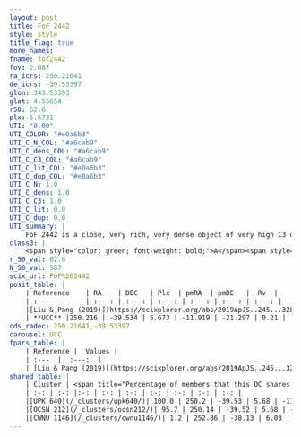 ```yaml
---
layout: post
title: FoF 2442
style: style
title_flag: true
more_names: 
fname: fof2442
fov: 2.087
ra_icrs: 250.21641
de_icrs: -39.53397
glon: 343.53393
glat: 4.55654
r50: 62.6
plx: 5.6731
UTI: "0.00"
UTI_COLOR: "#e0a6b3"
UTI_C_N_COL: "#a6cab9"
UTI_C_dens_COL: "#a6cab9"
UTI_C_C3_COL: "#a6cab9"
UTI_C_lit_COL: "#e0a6b3"
UTI_C_dup_COL: "#e0a6b3"
UTI_C_N: 1.0
UTI_C_dens: 1.0
UTI_C_C3: 1.0
UTI_C_lit: 0.0
UTI_C_dup: 0.0
UTI_summary: |
    FoF 2442 is a close, very rich, very dense object of very high C3 quality. It is rarely studied in the literature, with no articles listed in the last 6 years.<br><br><span style="color: #99180f; font-weight: bold;">Warning: </span>This is very likely a duplicate object, which shares a large percentage of members with at least one previously reported entry.
class3: |
    <span style="color: green; font-weight: bold;">A</span><span style="color: green; font-weight: bold;">A</span>
r_50_val: 62.6
N_50_val: 587
scix_url: FoF%202442
posit_table: |
    | Reference    | RA    | DEC   | Plx  | pmRA  | pmDE   |  Rv  |
    | :---         | :---: | :---: | :---: | :---: | :---: | :---: |
    |[Liu & Pang (2019)](https://scixplorer.org/abs/2019ApJS..245...32L) | 250.372 | -39.565 | 5.658 | -11.894 | -21.208 | -- |
    | **UCC** |250.216 | -39.534 | 5.673 | -11.919 | -21.297 | 0.21 | 
cds_radec: 250.21641,-39.53397
carousel: UCC
fpars_table: |
    | Reference |  Values |
    | :---  |  :---:  |
    | [Liu & Pang (2019)](https://scixplorer.org/abs/2019ApJS..245...32L) | `Age=0.006, Z=0.0` |
shared_table: |
    | Cluster | <span title="Percentage of members that this OC shares with the ones listed">%</span>   | RA   | DEC   | Plx   | pmRA  | pmDE  | Rv | UTI |
    | :-: | :-: |:-: | :-: | :-: | :-: | :-: | :-: | :-: |
    |[UPK 640](/_clusters/upk640/)| 100.0 | 250.2 | -39.53 | 5.68 | -11.94 | -21.35 | 0.54 |0.92 |
    |[OCSN 212](/_clusters/ocsn212/)| 95.7 | 250.14 | -39.52 | 5.68 | -11.94 | -21.32 | 0.2 |0.0 |
    |[CWNU 1146](/_clusters/cwnu1146/)| 1.2 | 252.86 | -38.13 | 6.03 | -11.84 | -22.52 | -4.5 |0.0 |
---
```

